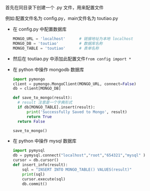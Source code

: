首先在同目录下创建一个 .py 文件，用来配置文件

例如:配置文件名为 config.py，main文件名为 toutiao.py
     

- 在 config.py 中配置数据库

  ```python
  MONGO_URL = 'localhost'      # 链接地址为本地 localhost
  MONGO_DB = 'toutiao'         # 数据库名称
  MONGO_TABLE = 'toutiao'      # 表单名称
  ```

  

- 然后在 toutiao.py 中添加此配置文件`from config import *`

  

- 在 python 中操作 mongodb 数据库

  ```python
  import pymongo
  client = pymongo.MongoClient(MONGO_URL, connect=False)
  db = client[MONGO_DB]
  
  def save_to_mongo(result):
  	# result 注意是一个字典形式
  	if db[MONGO_TABLE].insert(result):
      	print('Successfully Saved to Mongo', result)
      	return True
  	return False
  
  save_to_mongo()
  ```

  

- 在 python 中操作 mysql 数据库

  ```python
  import pymysql
  db = pymysql.connect("localhost","root","654321","mysql" )
  cursor = db.cursor()
  def insert_info(result):
      sql = "INSERT INTO MONGO_TABLE() VALUES(result)"
      print(sql)
      cursor.execute(sql)
      db.commit()
  ```

  

